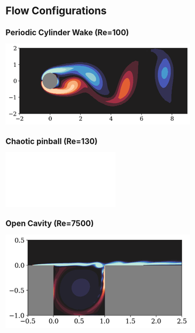# Flow Configurations

## Periodic Cylinder Wake (Re=100)

![](docs/imgs/cylinder.png)

## Chaotic pinball (Re=130)

![](docs/imgs/pinball.img)

## Open Cavity (Re=7500)

![](docs/imgs/cavity.png)
